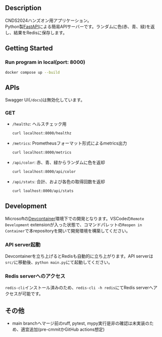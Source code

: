 ## Description
CNDS2024ハンズオン用アプリケーション。 </br>
Python製[FastAPI](https://github.com/tiangolo/fastapi)による簡易APIサーバーです。ランダムに色(赤、青、緑)を返し、結果をRedisに保存します。

## Getting Started

### Run program in local(port: 8000)

```bash
docker compose up --build
```

## APIs
Swagger UI(`/docs`)は無効化しています。

### GET

- `/healthz`: ヘルスチェック用

    ```bash
    curl localhost:8000/healthz
    ```

- `/metrics`: Prometheusフォーマット形式によるmetrics出力

    ```bash
    curl localhost:8000/metrics
    ```

- `/api/color`: 赤、青、緑からランダムに色を返却

    ```bash
    curl localhost:8000/api/color
    ```

- `/api/stats`: 合計、および各色の取得回数を返却

    ```bash
    curl loalhost:8000/api/stats
    ```

## Development
Microsoftの[Devcontainer](https://github.com/devcontainers)環境下での開発となります。VSCodeの`Remote Development` extensionが入った状態で、コマンドパレットの`Reopen in Container`で本repositoryを開いて開発環境を構築してください。

### API server起動
Devcontainerを立ち上げるとRedisも自動的に立ち上がります。API serverは`src/`に移動後、`python main.py`にて起動してください。

### Redis serverへのアクセス
`redis-cli`インストール済みのため、`redis-cli -h redis`にてRedis serverへアクセスが可能です。

## その他
- main branchへマージ前のruff, pytest, mypy実行是非の確認は未実装のため、適宜追加(pre-cmmitかGitHub actions想定)